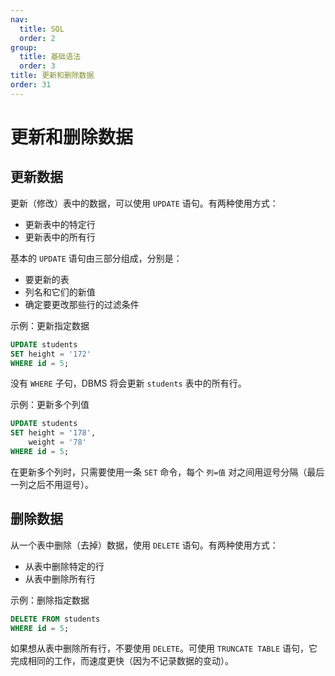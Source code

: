 ```yaml
---
nav:
  title: SQL
  order: 2
group:
  title: 基础语法
  order: 3
title: 更新和删除数据
order: 31
---
```


# 更新和删除数据

## 更新数据

更新（修改）表中的数据，可以使用 `UPDATE` 语句。有两种使用方式：

- 更新表中的特定行
- 更新表中的所有行

基本的 `UPDATE` 语句由三部分组成，分别是：

- 要更新的表
- 列名和它们的新值
- 确定要更改那些行的过滤条件

示例：更新指定数据

```sql
UPDATE students
SET height = '172'
WHERE id = 5;
```

没有 `WHERE` 子句，DBMS 将会更新 `students` 表中的所有行。

示例：更新多个列值

```sql
UPDATE students
SET height = '178',
    weight = '78'
WHERE id = 5;
```

在更新多个列时，只需要使用一条 `SET` 命令，每个 `列=值` 对之间用逗号分隔（最后一列之后不用逗号）。

## 删除数据

从一个表中删除（去掉）数据，使用 `DELETE` 语句。有两种使用方式：

- 从表中删除特定的行
- 从表中删除所有行

示例：删除指定数据

```sql
DELETE FROM students
WHERE id = 5;
```

如果想从表中删除所有行，不要使用 `DELETE`。可使用 `TRUNCATE TABLE` 语句，它完成相同的工作，而速度更快（因为不记录数据的变动）。
